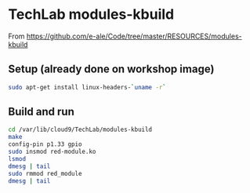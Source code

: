 # TechLab modules-kbuild

From https://github.com/e-ale/Code/tree/master/RESOURCES/modules-kbuild

## Setup (already done on workshop image)

```sh
sudo apt-get install linux-headers-`uname -r`
```

## Build and run

```sh
cd /var/lib/cloud9/TechLab/modules-kbuild
make
config-pin p1.33 gpio
sudo insmod red-module.ko 
lsmod
dmesg | tail
sudo rmmod red_module
dmesg | tail
```
